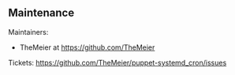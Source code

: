 ## Maintenance

Maintainers:
  - TheMeier at https://github.com/TheMeier

Tickets: https://github.com/TheMeier/puppet-systemd_cron/issues
